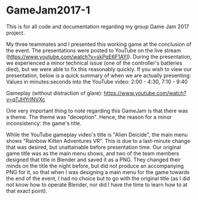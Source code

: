 # GameJam2017-1

This is for all code and documentation regarding my group Game Jam 2017 project.

My three teammates and I presented this working game at the conclusion of the event. The presentations were posted to YouTube on 
the live stream (https://www.youtube.com/watch?v=skPqE6F1AYI). During the presentation, we experienced a minor technical issue 
(one of the controller's batteries died), but we were able to fix this reasonably quickly. If you wish to view our presentation, 
below is a quick summary of when we are actually presenting: 
Values in minutes:seconds into the YouTube video: 2:00 - 4:30, 7:10 - 9:40

Gameplay (without distraction of glare): https://www.youtube.com/watch?v=qTJHYrlNVXc

One very important thing to note regarding this GameJam is that there was a theme. The theme was "deception". Hence, the reason 
for a minor inconsistency: the game's title.

While the YouTube gameplay video's title is "Alien Deicide", the main menu shows "Rainbow Kitten Adventures VR". This is due to a 
last-minute change that was desired, but unattainable before presentation time. Our original game title was as the main menu shows,
and two of the team members designed that title in Blender and saved it as a PNG. They changed their minds on the title the night 
before, but did not produce an accompanying PNG for it, so that when I was designing a main menu for the game towards the end of 
the event, I had no choice but to go with the original title (as I did not know how to operate Blender, nor did I have the time to 
learn how to at that exact point).
